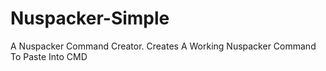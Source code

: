 # Nuspacker-Simple
A Nuspacker Command Creator. Creates A Working Nuspacker Command To Paste Into CMD
